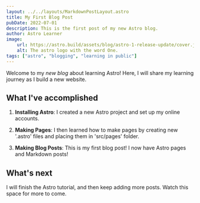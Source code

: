 ```yaml
---
layout: ../../layouts/MarkdownPostLayout.astro
title: My First Blog Post
pubDate: 2022-07-01
description: This is the first post of my new Astro blog.
author: Astro Learner
image:
    url: https://astro.build/assets/blog/astro-1-release-update/cover.jpeg
    alt: The astro logo with the word One.
tags: ["astro", "blogging", "learning in public"]
---
```

Welcome to my _new blog_ about learning Astro! Here, I will share my learning journey as I build a new website.

## What I've accomplished

1. **Installing Astro**: I created a new Astro project and set up my online accounts.

2.  **Making Pages**: I then learned how to make pages by creating new '.astro' files and placing them in 'src/pages' folder.

3. **Making Blog Posts**: This is my first blog post! I now have Astro pages and Markdown posts!

## What's next

I will finish the Astro tutorial, and then keep adding more posts. Watch this space for more to come.